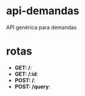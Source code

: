# api-demandas
API genérica para demandas  

# rotas  

- **GET: /**:  
- **GET: /:id**:  
- **POST: /**:  
- **POST: /query**:

